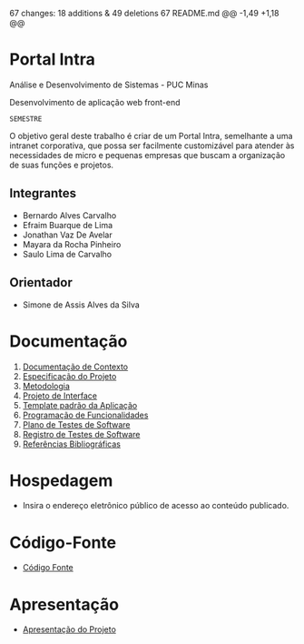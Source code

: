  67 changes: 18 additions & 49 deletions 67
README.md
@@ -1,49 +1,18 @@
# Portal Intra

Análise e Desenvolvimento de Sistemas - PUC Minas

Desenvolvimento de aplicação web front-end

`SEMESTRE`

O objetivo geral deste trabalho é criar de um Portal Intra, semelhante a uma intranet 
corporativa, que possa ser facilmente customizável para atender às necessidades de micro e 
pequenas empresas que buscam a organização de suas funções e projetos. 

## Integrantes

* Bernardo Alves Carvalho
* Efraim Buarque de Lima
* Jonathan Vaz De Avelar
* Mayara da Rocha Pinheiro
* Saulo Lima de Carvalho

## Orientador

* Simone de Assis Alves da Silva

# Documentação

<ol>
<li><a href="documentos/01-Documentação de Contexto.md"> Documentação de Contexto</a></li>
<li><a href="documentos/02-Especificação do Projeto.md"> Especificação do Projeto</a></li>
<li><a href="documentos/03-Metodologia.md"> Metodologia</a></li>
<li><a href="documentos/04-Projeto de Interface.md"> Projeto de Interface</a></li>
<li><a href="documentos/05-Template padrão da Aplicação.md"> Template padrão da Aplicação</a></li>
<li><a href="documentos/06-Programação de Funcionalidades.md"> Programação de Funcionalidades</a></li>
<li><a href="documentos/07-Plano de Testes de Software.md"> Plano de Testes de Software</a></li>
<li><a href="documentos/08-Registro de Testes de Software.md"> Registro de Testes de Software</a></li>
<li><a href="documentos/09-Referências.md"> Referências Bibliográficas</a></li>
</ol>

# Hospedagem

* Insira o endereço eletrônico público de acesso ao conteúdo publicado. 

# Código-Fonte

* <a href="codigo-fonte/README.md">Código Fonte</a>

# Apresentação

* <a href="apresentacao/README.md">Apresentação do Projeto</a>
